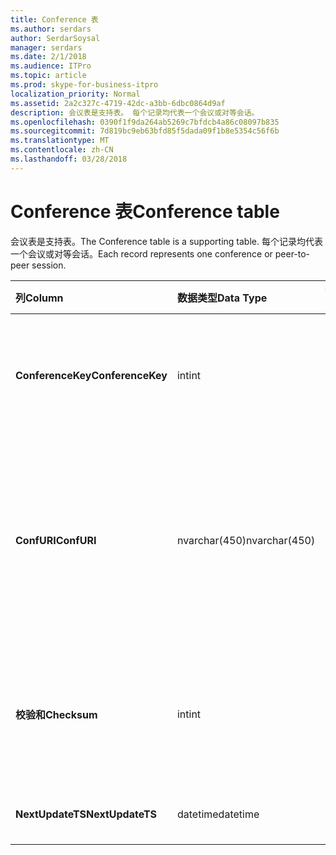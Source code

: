 ```yaml
---
title: Conference 表
ms.author: serdars
author: SerdarSoysal
manager: serdars
ms.date: 2/1/2018
ms.audience: ITPro
ms.topic: article
ms.prod: skype-for-business-itpro
localization_priority: Normal
ms.assetid: 2a2c327c-4719-42dc-a3bb-6dbc0864d9af
description: 会议表是支持表。 每个记录均代表一个会议或对等会话。
ms.openlocfilehash: 0390f1f9da264ab5269c7bfdcb4a86c08097b835
ms.sourcegitcommit: 7d819bc9eb63bfd85f5dada09f1b8e5354c56f6b
ms.translationtype: MT
ms.contentlocale: zh-CN
ms.lasthandoff: 03/28/2018
---
```

# <a name="conference-table"></a><span data-ttu-id="7fcd3-104">Conference 表</span><span class="sxs-lookup"><span data-stu-id="7fcd3-104">Conference table</span></span>
 
<span data-ttu-id="7fcd3-105">会议表是支持表。</span><span class="sxs-lookup"><span data-stu-id="7fcd3-105">The Conference table is a supporting table.</span></span> <span data-ttu-id="7fcd3-106">每个记录均代表一个会议或对等会话。</span><span class="sxs-lookup"><span data-stu-id="7fcd3-106">Each record represents one conference or peer-to-peer session.</span></span>
  
|<span data-ttu-id="7fcd3-107">**列**</span><span class="sxs-lookup"><span data-stu-id="7fcd3-107">**Column**</span></span>|<span data-ttu-id="7fcd3-108">**数据类型**</span><span class="sxs-lookup"><span data-stu-id="7fcd3-108">**Data Type**</span></span>|<span data-ttu-id="7fcd3-109">**键/索引**</span><span class="sxs-lookup"><span data-stu-id="7fcd3-109">**Key/Index**</span></span>|<span data-ttu-id="7fcd3-110">**详细信息**</span><span class="sxs-lookup"><span data-stu-id="7fcd3-110">**Details**</span></span>|
|:-----|:-----|:-----|:-----|
|<span data-ttu-id="7fcd3-111">**ConferenceKey**</span><span class="sxs-lookup"><span data-stu-id="7fcd3-111">**ConferenceKey**</span></span> <br/> |<span data-ttu-id="7fcd3-112">int</span><span class="sxs-lookup"><span data-stu-id="7fcd3-112">int</span></span>  <br/> |<span data-ttu-id="7fcd3-113">Primary</span><span class="sxs-lookup"><span data-stu-id="7fcd3-113">Primary</span></span>  <br/> |<span data-ttu-id="7fcd3-114">标识此会议记录的唯一编号。</span><span class="sxs-lookup"><span data-stu-id="7fcd3-114">Unique number identifying this conference record.</span></span>  <br/> |
|<span data-ttu-id="7fcd3-115">**ConfURI**</span><span class="sxs-lookup"><span data-stu-id="7fcd3-115">**ConfURI**</span></span> <br/> |<span data-ttu-id="7fcd3-116">nvarchar(450)</span><span class="sxs-lookup"><span data-stu-id="7fcd3-116">nvarchar(450)</span></span>  <br/> |<span data-ttu-id="7fcd3-117">唯一</span><span class="sxs-lookup"><span data-stu-id="7fcd3-117">unique</span></span>  <br/> |<span data-ttu-id="7fcd3-118">如果这是 DialogID 的会议，如果此 URI 会议是对等会话。</span><span class="sxs-lookup"><span data-stu-id="7fcd3-118">Conference URI if this is a conference, or DialogID if this is a peer-to-peer session.</span></span>  <br/> |
|<span data-ttu-id="7fcd3-119">**校验和**</span><span class="sxs-lookup"><span data-stu-id="7fcd3-119">**Checksum**</span></span> <br/> |<span data-ttu-id="7fcd3-120">int</span><span class="sxs-lookup"><span data-stu-id="7fcd3-120">int</span></span>  <br/> |<span data-ttu-id="7fcd3-121">索引</span><span class="sxs-lookup"><span data-stu-id="7fcd3-121">index</span></span>  <br/> |<span data-ttu-id="7fcd3-122">该会议的 URI 的校验和。</span><span class="sxs-lookup"><span data-stu-id="7fcd3-122">Checksum of the conference URI.</span></span> <span data-ttu-id="7fcd3-123">这是在内部使用。</span><span class="sxs-lookup"><span data-stu-id="7fcd3-123">This is used internally.</span></span>  <br/> |
|<span data-ttu-id="7fcd3-124">**NextUpdateTS**</span><span class="sxs-lookup"><span data-stu-id="7fcd3-124">**NextUpdateTS**</span></span> <br/> |<span data-ttu-id="7fcd3-125">datetime</span><span class="sxs-lookup"><span data-stu-id="7fcd3-125">datetime</span></span>  <br/> ||<span data-ttu-id="7fcd3-126">仅供内部使用。</span><span class="sxs-lookup"><span data-stu-id="7fcd3-126">For internal use only.</span></span>  <br/> |
   

